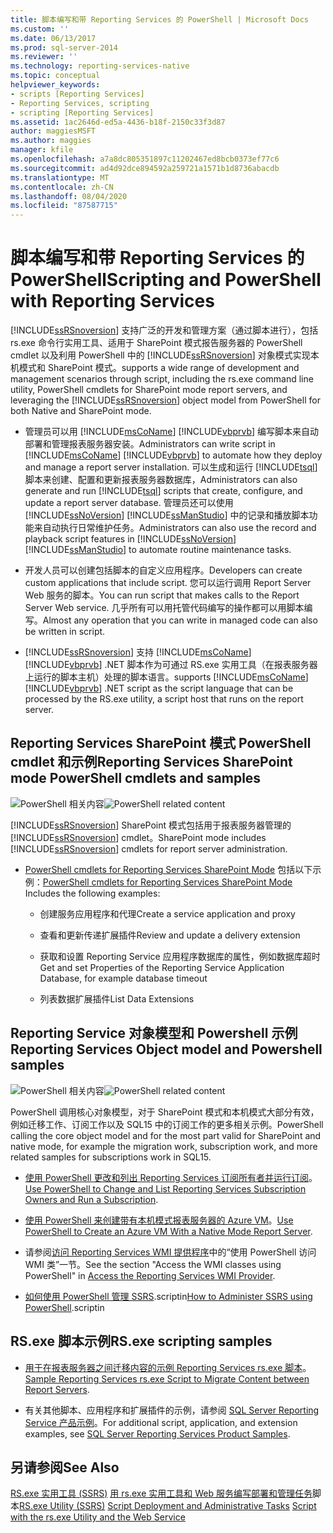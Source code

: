 ```yaml
---
title: 脚本编写和带 Reporting Services 的 PowerShell | Microsoft Docs
ms.custom: ''
ms.date: 06/13/2017
ms.prod: sql-server-2014
ms.reviewer: ''
ms.technology: reporting-services-native
ms.topic: conceptual
helpviewer_keywords:
- scripts [Reporting Services]
- Reporting Services, scripting
- scripting [Reporting Services]
ms.assetid: 1ac2646d-ed5a-4436-b18f-2150c33f3d87
author: maggiesMSFT
ms.author: maggies
manager: kfile
ms.openlocfilehash: a7a8dc805351897c11202467ed8bcb0373ef77c6
ms.sourcegitcommit: ad4d92dce894592a259721a1571b1d8736abacdb
ms.translationtype: MT
ms.contentlocale: zh-CN
ms.lasthandoff: 08/04/2020
ms.locfileid: "87587715"
---
```

# <a name="scripting-and-powershell-with-reporting-services"></a><span data-ttu-id="9c6f0-102">脚本编写和带 Reporting Services 的 PowerShell</span><span class="sxs-lookup"><span data-stu-id="9c6f0-102">Scripting and PowerShell with Reporting Services</span></span>
  [!INCLUDE[ssRSnoversion](../../../includes/ssrsnoversion-md.md)] <span data-ttu-id="9c6f0-103">支持广泛的开发和管理方案（通过脚本进行），包括 rs.exe 命令行实用工具、适用于 SharePoint 模式报告服务器的 PowerShell cmdlet 以及利用 PowerShell 中的 [!INCLUDE[ssRSnoversion](../../../includes/ssrsnoversion-md.md)] 对象模式实现本机模式和 SharePoint 模式。</span><span class="sxs-lookup"><span data-stu-id="9c6f0-103">supports a wide range of development and management scenarios through script, including the rs.exe command line utility, PowerShell cmdlets for SharePoint mode report servers, and leveraging the [!INCLUDE[ssRSnoversion](../../../includes/ssrsnoversion-md.md)] object model from PowerShell for both Native and SharePoint mode.</span></span>

-   <span data-ttu-id="9c6f0-104">管理员可以用 [!INCLUDE[msCoName](../../../includes/msconame-md.md)] [!INCLUDE[vbprvb](../../../includes/vbprvb-md.md)] 编写脚本来自动部署和管理报表服务器安装。</span><span class="sxs-lookup"><span data-stu-id="9c6f0-104">Administrators can write script in [!INCLUDE[msCoName](../../../includes/msconame-md.md)] [!INCLUDE[vbprvb](../../../includes/vbprvb-md.md)] to automate how they deploy and manage a report server installation.</span></span> <span data-ttu-id="9c6f0-105">可以生成和运行 [!INCLUDE[tsql](../../includes/tsql-md.md)] 脚本来创建、配置和更新报表服务器数据库，</span><span class="sxs-lookup"><span data-stu-id="9c6f0-105">Administrators can also generate and run [!INCLUDE[tsql](../../includes/tsql-md.md)] scripts that create, configure, and update a report server database.</span></span> <span data-ttu-id="9c6f0-106">管理员还可以使用 [!INCLUDE[ssNoVersion](../../includes/ssnoversion-md.md)] [!INCLUDE[ssManStudio](../../includes/ssmanstudio-md.md)] 中的记录和播放脚本功能来自动执行日常维护任务。</span><span class="sxs-lookup"><span data-stu-id="9c6f0-106">Administrators can also use the record and playback script features in [!INCLUDE[ssNoVersion](../../includes/ssnoversion-md.md)] [!INCLUDE[ssManStudio](../../includes/ssmanstudio-md.md)] to automate routine maintenance tasks.</span></span>

-   <span data-ttu-id="9c6f0-107">开发人员可以创建包括脚本的自定义应用程序。</span><span class="sxs-lookup"><span data-stu-id="9c6f0-107">Developers can create custom applications that include script.</span></span> <span data-ttu-id="9c6f0-108">您可以运行调用 Report Server Web 服务的脚本。</span><span class="sxs-lookup"><span data-stu-id="9c6f0-108">You can run script that makes calls to the Report Server Web service.</span></span> <span data-ttu-id="9c6f0-109">几乎所有可以用托管代码编写的操作都可以用脚本编写。</span><span class="sxs-lookup"><span data-stu-id="9c6f0-109">Almost any operation that you can write in managed code can also be written in script.</span></span>

-   [!INCLUDE[ssRSnoversion](../../../includes/ssrsnoversion-md.md)] <span data-ttu-id="9c6f0-110">支持 [!INCLUDE[msCoName](../../../includes/msconame-md.md)] [!INCLUDE[vbprvb](../../../includes/vbprvb-md.md)] .NET 脚本作为可通过 RS.exe 实用工具（在报表服务器上运行的脚本主机）处理的脚本语言。</span><span class="sxs-lookup"><span data-stu-id="9c6f0-110">supports [!INCLUDE[msCoName](../../../includes/msconame-md.md)] [!INCLUDE[vbprvb](../../../includes/vbprvb-md.md)] .NET script as the script language that can be processed by the RS.exe utility, a script host that runs on the report server.</span></span>

## <a name="reporting-services-sharepoint-mode-powershell-cmdlets-and-samples"></a><span data-ttu-id="9c6f0-111">Reporting Services SharePoint 模式 PowerShell cmdlet 和示例</span><span class="sxs-lookup"><span data-stu-id="9c6f0-111">Reporting Services SharePoint mode PowerShell cmdlets and samples</span></span>
 <span data-ttu-id="9c6f0-112">![PowerShell 相关内容](../media/rs-powershellicon.jpg "PowerShell 相关内容")</span><span class="sxs-lookup"><span data-stu-id="9c6f0-112">![PowerShell related content](../media/rs-powershellicon.jpg "PowerShell related content")</span></span>

 [!INCLUDE[ssRSnoversion](../../../includes/ssrsnoversion-md.md)] <span data-ttu-id="9c6f0-113">SharePoint 模式包括用于报表服务器管理的 [!INCLUDE[ssRSnoversion](../../../includes/ssrsnoversion-md.md)] cmdlet。</span><span class="sxs-lookup"><span data-stu-id="9c6f0-113">SharePoint mode includes [!INCLUDE[ssRSnoversion](../../../includes/ssrsnoversion-md.md)] cmdlets for report server administration.</span></span>

-   <span data-ttu-id="9c6f0-114">[PowerShell cmdlets for Reporting Services SharePoint Mode](../powershell-cmdlets-for-reporting-services-sharepoint-mode.md) 包括以下示例：</span><span class="sxs-lookup"><span data-stu-id="9c6f0-114">[PowerShell cmdlets for Reporting Services SharePoint Mode](../powershell-cmdlets-for-reporting-services-sharepoint-mode.md) Includes the following examples:</span></span>

    -   <span data-ttu-id="9c6f0-115">创建服务应用程序和代理</span><span class="sxs-lookup"><span data-stu-id="9c6f0-115">Create a service application and proxy</span></span>

    -   <span data-ttu-id="9c6f0-116">查看和更新传递扩展插件</span><span class="sxs-lookup"><span data-stu-id="9c6f0-116">Review and update a delivery extension</span></span>

    -   <span data-ttu-id="9c6f0-117">获取和设置 Reporting Service 应用程序数据库的属性，例如数据库超时</span><span class="sxs-lookup"><span data-stu-id="9c6f0-117">Get and set Properties of the Reporting Service Application Database, for example database timeout</span></span>

    -   <span data-ttu-id="9c6f0-118">列表数据扩展插件</span><span class="sxs-lookup"><span data-stu-id="9c6f0-118">List Data Extensions</span></span>

## <a name="reporting-services-object-model-and-powershell-samples"></a><span data-ttu-id="9c6f0-119">Reporting Service 对象模型和 Powershell 示例</span><span class="sxs-lookup"><span data-stu-id="9c6f0-119">Reporting Services Object model and Powershell samples</span></span>
 <span data-ttu-id="9c6f0-120">![PowerShell 相关内容](../media/rs-powershellicon.jpg "PowerShell 相关内容")</span><span class="sxs-lookup"><span data-stu-id="9c6f0-120">![PowerShell related content](../media/rs-powershellicon.jpg "PowerShell related content")</span></span>

 <span data-ttu-id="9c6f0-121">PowerShell 调用核心对象模型，对于 SharePoint 模式和本机模式大部分有效，例如迁移工作、订阅工作以及 SQL15 中的订阅工作的更多相关示例。</span><span class="sxs-lookup"><span data-stu-id="9c6f0-121">PowerShell calling the core object model and for the most part valid for SharePoint and native mode, for example the migration work, subscription work, and more related samples for subscriptions work in SQL15.</span></span>

-   <span data-ttu-id="9c6f0-122">[使用 PowerShell 更改和列出 Reporting Services 订阅所有者并运行订阅](../subscriptions/manage-subscription-owners-and-run-subscription-powershell.md)。</span><span class="sxs-lookup"><span data-stu-id="9c6f0-122">[Use PowerShell to Change and List Reporting Services Subscription Owners and Run a Subscription](../subscriptions/manage-subscription-owners-and-run-subscription-powershell.md).</span></span>

-   <span data-ttu-id="9c6f0-123">[使用 PowerShell 来创建带有本机模式报表服务器的 Azure VM](https://msdn.microsoft.com/library/azure/dn449661.aspx)。</span><span class="sxs-lookup"><span data-stu-id="9c6f0-123">[Use PowerShell to Create an Azure VM With a Native Mode Report Server](https://msdn.microsoft.com/library/azure/dn449661.aspx).</span></span>

-   <span data-ttu-id="9c6f0-124">请参阅[访问 Reporting Services WMI 提供程序](access-the-reporting-services-wmi-provider.md)中的“使用 PowerShell 访问 WMI 类”一节。</span><span class="sxs-lookup"><span data-stu-id="9c6f0-124">See the section "Access the WMI classes using PowerShell" in [Access the Reporting Services WMI Provider](access-the-reporting-services-wmi-provider.md).</span></span>

-   <span data-ttu-id="9c6f0-125">[如何使用 PowerShell 管理 SSRS](https://www.sqlshack.com/how-to-administer-sql-server-reporting-services-ssrs-subscriptions-using-powershell/).scriptin</span><span class="sxs-lookup"><span data-stu-id="9c6f0-125">[How to Administer SSRS using PowerShell](https://www.sqlshack.com/how-to-administer-sql-server-reporting-services-ssrs-subscriptions-using-powershell/).scriptin</span></span>

## <a name="rsexe-scripting-samples"></a><span data-ttu-id="9c6f0-126">RS.exe 脚本示例</span><span class="sxs-lookup"><span data-stu-id="9c6f0-126">RS.exe scripting samples</span></span>

-   <span data-ttu-id="9c6f0-127">[用于在报表服务器之间迁移内容的示例 Reporting Services rs.exe 脚本](sample-reporting-services-rs-exe-script-to-copy-content-between-report-servers.md)。</span><span class="sxs-lookup"><span data-stu-id="9c6f0-127">[Sample Reporting Services rs.exe Script to Migrate Content between Report Servers](sample-reporting-services-rs-exe-script-to-copy-content-between-report-servers.md).</span></span>

-   <span data-ttu-id="9c6f0-128">有关其他脚本、应用程序和扩展插件的示例，请参阅 [SQL Server Reporting Service 产品示例](https://go.microsoft.com/fwlink/?LinkId=177889)。</span><span class="sxs-lookup"><span data-stu-id="9c6f0-128">For additional script, application, and extension examples, see [SQL Server Reporting Services Product Samples](https://go.microsoft.com/fwlink/?LinkId=177889).</span></span>

## <a name="see-also"></a><span data-ttu-id="9c6f0-129">另请参阅</span><span class="sxs-lookup"><span data-stu-id="9c6f0-129">See Also</span></span>
 <span data-ttu-id="9c6f0-130">[RS.exe 实用工具 &#40;SSRS&#41;](rs-exe-utility-ssrs.md) [用 rs.exe 实用工具和 Web 服务](script-with-the-rs-exe-utility-and-the-web-service.md)[编写部署和管理任务](script-deployment-and-administrative-tasks.md)脚本</span><span class="sxs-lookup"><span data-stu-id="9c6f0-130">[RS.exe Utility &#40;SSRS&#41;](rs-exe-utility-ssrs.md) [Script Deployment and Administrative Tasks](script-deployment-and-administrative-tasks.md) [Script with the rs.exe Utility and the Web Service](script-with-the-rs-exe-utility-and-the-web-service.md)</span></span>


